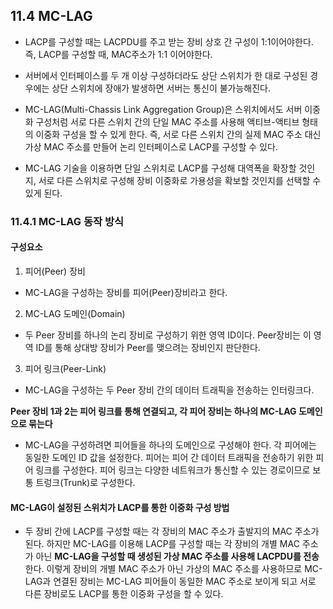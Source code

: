 ## 11.4 MC-LAG
- LACP를 구성할 때는 LACPDU를 주고 받는 장비 상호 간 구성이 1:1이어야한다. 즉, LACP를 구성할 때, MAC주소가 1:1 이어야한다.
- 서버에서 인터페이스를 두 개 이상 구성하더라도 상단 스위치가 한 대로 구성된 경우에는 상단 스위치에 장애가 발생하면 서버는 통신이 불가능해진다.

- MC-LAG(Multi-Chassis Link Aggregation Group)은 스위치에서도 서버 이중화 구성처럼 서로 다른 스위치 간의 단일 MAC 주소를 사용해 액티브-액티브 형태의 이중화 구성을 할 수 있게 한다. 즉, 서로 다른 스위치 간의 실제 MAC 주소 대신 가상 MAC 주소를 만들어 논리 인터페이스로 LACP를 구성할 수 있다.

- MC-LAG 기술을 이용하면 단일 스위치로 LACP를 구성해 대역폭을 확장할 것인지, 서로 다른 스위치로 구성해 장비 이중화로 가용성을 확보할 것인지를 선택할 수 있게 된다.

### 11.4.1 MC-LAG 동작 방식
#### 구성요소
1. 피어(Peer) 장비
- MC-LAG을 구성하는 장비를 피어(Peer)장비라고 한다.
2. MC-LAG 도메인(Domain)
- 두 Peer 장비를 하나의 논리 장비로 구성하기 위한 영역 ID이다. Peer장비는 이 영역 ID를 통해 상대방 장비가 Peer를 맺으려는 장비인지 판단한다.
3. 피어 링크(Peer-Link)
- MC-LAG을 구성하는 두 Peer 장비 간의 데이터 트래픽을 전송하는 인터링크다.

**Peer 장비 1과 2는 피어 링크를 통해 연결되고, 각 피어 장비는 하나의 MC-LAG 도메인으로 묶는다**
- MC-LAG을 구성하려면 피어들을 하나의 도메인으로 구성해야 한다. 각 피어에는 동일한 도메인 ID 값을 설정한다. 피어는 피어 간 데이터 트래픽을 전송하기 위한 피어 링크를 구성한다. 피어 링크는 다양한 네트워크가 통신할 수 있는 경로이므로 보통 트렁크(Trunk)로 구성한다.

#### MC-LAG이 설정된 스위치가 LACP를 통한 이중화 구성 방법
- 두 장비 간에 LACP를 구성할 때는 각 장비의 MAC 주소가 출발지의 MAC 주소가 된다. 하지만 MC-LAG를 이용해 LACP를 구성할 때는 각 장비의 개별 MAC 주소가 아닌 **MC-LAG을 구성할 때 생성된 가상 MAC 주소를 사용해 LACPDU를 전송**한다. 이렇게 장비의 개별 MAC 주소가 아닌 가상의 MAC 주소를 사용하므로 MC-LAG과 연결된 장비는 MC-LAG 피어들이 동일한 MAC 주소로 보이게 되고 서로 다른 장비로도 LACP를 통한 이중화 구성을 할 수 있다.